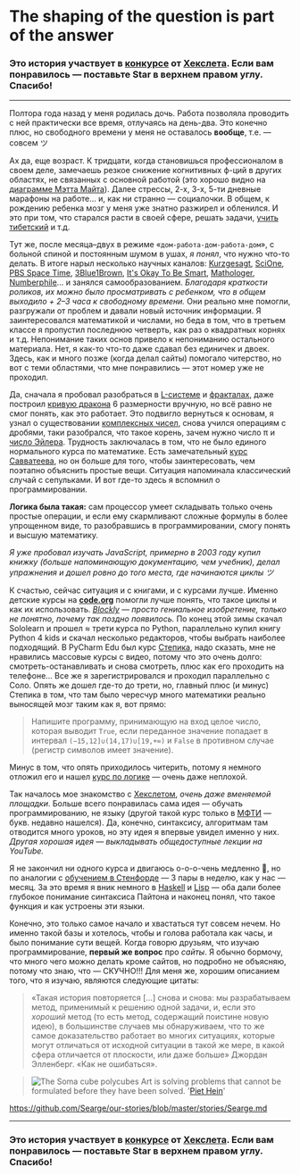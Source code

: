 # The shaping of the question is part of the answer

### Это история участвует в [конкурсе](http://mystory.hexlet.io/) от [Хекслета](https://ru.hexlet.io/). Если вам понравилось — поставьте Star в верхнем правом углу. Спасибо!

---

Полтора года назад у меня родилась дочь. Работа позволяла проводить с ней практически все время, отлучаясь на день-два. Это конечно плюс, но свободного времени у меня не оставалось **вообще**, т.е. — совсем ツ

Ах да, еще возраст. К тридцати, когда становишься профессионалом в своем деле, замечаешь резкое снижение когнитивных ф-ций в других областях, не связанных с основной работой (это хорошо видно на [диаграмме Мэтта Майта](http://www.taday.ru/text/2066036.html)). Далее стрессы, 2-х, 3-х, 5-ти дневные марафоны на работе… и, как ни странно — социалочки. В общем, к рождению ребенка мозг у меня уже знатно разжирел и обленился. И это при том, что старался расти в своей сфере, решать задачи, [учить тибетский](http://fb.com/groups/TibetanLangMoscow/) и т.д.

Тут же, после месяца–двух в режиме «`дом-работа-дом-работа-дом`», с больной спиной и постоянным шумом в ушах, *я понял*, что нужно что-то делать. В итоге нарыл несколько научных каналов: [Kurzgesagt](https://www.youtube.com/channel/UCsXVk37bltHxD1rDPwtNM8Q), [SciOne](https://www.youtube.com/channel/UCSaVoRErW4kqKsDqExs2MXA), [PBS Space Time](https://www.youtube.com/channel/UC7_gcs09iThXybpVgjHZ_7g), [3Blue1Brown](https://www.youtube.com/channel/UCYO_jab_esuFRV4b17AJtAw), [It's Okay To Be Smart](https://www.youtube.com/user/itsokaytobesmart), [Mathologer](https://www.youtube.com/channel/UC1_uAIS3r8Vu6JjXWvastJg), [Numberphile](https://www.youtube.com/user/numberphile)… и занялся самообразованием. *Благодаря краткости роликов, их можно было просматривать с ребенком, что в общем выходило + 2–3 часа к свободному времени.* Они реально мне помогли, разгружали от проблем и давали новый источник информации. Я заинтересовался математикой и числами, но беда в том, что в третьем классе я пропустил последнюю четверть, как раз о квадратных корнях и т.д. Непонимание таких основ привело к непониманию остального материала. Нет, я как-то что-то даже сдавал без единичек и двоек. Здесь, как и много позже (когда делал сайты) помогало читерство, но вот с теми областями, что мне понравились — этот номер уже не проходил.

Да, сначала я пробовал разобраться в [L-системе](https://ru.wikipedia.org/wiki/L-система) и [фракталах](https://ru.wikipedia.org/wiki/Фрактал), даже построил [кривую дракона](https://ru.wikipedia.org/wiki/Кривая_дракона) 6 размерности вручную, но всё равно не смог понять, как это работает. Это подвигло вернуться к основам, я узнал о существовании [комплексных чисел](https://ru.wikipedia.org/wiki/Комплексное_число), снова учился операциям с дробями, таки разобрался, что такое корень, зачем нужно число π и [число Эйлера](https://ru.wikipedia.org/wiki/E_(число)). Трудность заключалась в том, что не было единого нормального курса по математике. Есть замечательный [курс Савватеева](https://www.coursera.org/learn/matematika-dlya-vseh/home/welcome), но он больше для того, чтобы заинтересовать, чем поэтапно объяснить простые вещи. Ситуация напоминала классический случай с сепульками. И вот где-то здесь я вспомнил о программировании.

**Логика была такая:** сам процессор умеет складывать только очень простые операции, и если ему скармливают сложные формулы в более упрощенном виде, то разобравшись в программировании, смогу понять и высшую математику.

*Я уже пробовал изучать JavaScript, примерно в 2003 году купил книжку (больше напоминающую документацию, чем учебник), делал упражнения и дошел ровно до того места, где начинаются циклы ツ*

К счастью, сейчас ситуация и с книгами, и с курсами лучше. Именно детские курсы на **[code.org](https://studio.code.org/courses)** помогли лучше понять, что такое циклы и как их использовать. *[Blockly](https://developers.google.com/blockly/) — просто гениальное изобретение, только не понятно, почему так поздно появилось.* По конец этой зимы скачал Sololearn и прошел ≈ трети курса по Python, параллельно купил книгу Python 4 kids и скачал несколько редакторов, чтобы выбрать наиболее подходящий. 
В PyCharm Edu был курс [Степика](https://stepik.org/course/67/reviews), надо сказать, мне не нравились массовые курсы с видео, потому что это очень долго: смотреть-останавливать и снова смотреть, плюс как его проходить на телефоне… Все же я зарегистрировался и проходил параллельно с Соло. Опять же дошел где-то до трети, но, главный плюс (и минус) Степика в том, что там было чересчур много математики реально выносящей мозг таким как я, вот прямо:
> Напишите программу, принимающую на вход целое число, которая выводит `True`, если переданное значение попадает в интервал `(−15,12]∪(14,17)∪[19,+∞)` и `False` в противном случае (регистр символов имеет значение).

Минус в том, что опять приходилось читерить, потому я немного отложил его и нашел [курс по логике](https://www.youtube.com/playlist?list=PLo6puixMwuSNCt4bd99UheEjaS4EudoGJ) — очень даже неплохой.

Так началось мое знакомство с [Хекслетом](https://hexlet.io/), *очень даже вменяемой площадки*. Больше всего понравилась сама идея — обучать программированию, не языку (другой такой курс только в [МФТИ](https://www.youtube.com/playlist?list=PLCu9mOepXKGRrRZF7vEDxVPPRd-OalBKa) — букв. недавно нашелся). Да, конечно, синтаксису, алгоритмам там отводится много уроков, но эту идея я впервые увидел именно у них. *Другая хорошая идея — выкладывать общедоступные лекции на YouTube.*

Я не закончил ни одного курса и двигаюсь о-о-о-чень медленно 🐢, но по аналогии с [обучением в Стенфорде](https://fb.com/photo.php?fbid=1760505537337007) — 3 пары в неделю, как у нас — месяц. За это время я вник немного в [Haskell](https://searge.gitbooks.io/learn-haskell-uk/content/chapter1.html) и [Lisp](https://github.com/Searge/sicp) — оба дали более глубокое понимание синтаксиса Пайтона и наконец понял, что такое функция и как устроены эти языки.

Конечно, это только самое начало и хвастаться тут совсем нечем. Но именно такой базы и хотелось, чтобы и голова работала как часы, и было понимание сути вещей. Когда говорю друзьям, что изучаю программирование, **первый же вопрос** про *сайты*. Я обычно бормочу, что много чего можно делать кроме сайтов, но подробно не объясняю, потому что знаю, что — СКУЧНО!!! Для меня же, хорошим описанием того, что я изучаю, являются следующие цитаты:

> «Такая история повторяется […] снова и снова: мы разрабатываем метод, применимый к решению одной задачи, и, если это *хороший* метод (то есть метод, содержащий поистине новую идею), в большинстве случаев мы обнаруживаем, что то же самое доказательство работает во многих ситуациях, которые могут отличаться от исходной ситуации в такой же мере, в какой сфера отличается от плоскости, или даже больше»
> Джордан Элленберг. «Как не ошибаться».


> ![The Soma cube polycubes](http://b3d.drjimo.net/wp-content/uploads/2016/01/7SomaPieces.png)
> Art is solving problems that cannot be formulated before they have been solved.
'[Piet Hein](https://en.wikiquote.org/wiki/Piet_Hein#Quotes)'

https://github.com/Searge/our-stories/blob/master/stories/Searge.md

---

### Это история участвует в [конкурсе](http://mystory.hexlet.io/) от [Хекслета](https://ru.hexlet.io/). Если вам понравилось — поставьте Star в верхнем правом углу. Спасибо!
